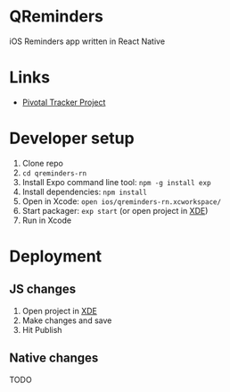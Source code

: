 # QReminders
iOS Reminders app written in React Native

# Links
- [Pivotal Tracker Project](https://www.pivotaltracker.com/n/projects/1271916)

# Developer setup
1. Clone repo
1. `cd qreminders-rn`
1. Install Expo command line tool: `npm -g install exp`
1. Install dependencies: `npm install`
1. Open in Xcode: `open ios/qreminders-rn.xcworkspace/`
1. Start packager: `exp start` (or open project in [XDE](https://github.com/expo/xde))
1. Run in Xcode

# Deployment

## JS changes
1. Open project in [XDE](https://github.com/expo/xde)
1. Make changes and save
1. Hit Publish

## Native changes
TODO
